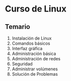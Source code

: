 # Curso de Linux

## Temario

1. Instalación de Linux
2. Comandos básicos
3. Interfaz gráfica
4. Administración básica
5. Administración de redes
6. Seguridad
7. Administrar volúmenes
8. Solución de Problemas

